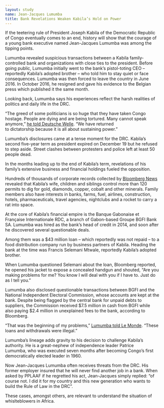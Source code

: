```yaml
---
layout: study
name: Jean-Jacques Lumumba
title: Bank Revelations Weaken Kabila’s Hold on Power
---
```

If the teetering rule of President Joseph Kabila of the Democratic Republic of Congo eventually comes to an end, history will show that the courage of a young bank executive named Jean-Jacques Lumumba was among the tipping points.

Lumumba revealed suspicious transactions between a Kabila family-controlled bank and organizations with close ties to the president. Before going public, Lumumba initially went to the bank’s pistol-toting CEO – reportedly Kabila’s adopted brother – who told him to stay quiet or face consequences. Lumumba was then forced to leave the country in June 2016. In October 2016, he resigned and gave his evidence to the Belgian press which published it the same month.

Looking back, Lumumba says his experiences reflect the harsh realities of politics and daily life in the DRC. 

“The greed of some politicians is so huge that they have taken Congo hostage. People are dying and are being tortured. Many cannot speak anymore,” <a href="http://www.dw.com/en/drc-president-joseph-kabila-reformer-or-corrupt-authoritarian/a-36935441">he told Deutsche Welle</a>. “We have returned to dictatorship because it is all about sustaining power.”

Lumumba’s disclosures came at a tense moment for the DRC. Kabila’s second five-year term as president expired on December 19 but he refused to step aside. Street clashes between protesters and police left at least 50 people dead. 

In the months leading up to the end of Kabila’s term, revelations of his family’s extensive business and financial holdings fueled the opposition.

Hundreds of thousands of corporate records collected by <a href="https://www.bloomberg.com/news/features/2016-12-15/with-his-family-fortune-at-stake-congo-president-kabila-digs-in">Bloomberg News</a> revealed that Kabila’s wife, children and siblings control more than 120 permits to dig for gold, diamonds, copper, cobalt and other minerals. Family members also have interests in banks, farms, fuel, airlines, construction, hotels, pharmaceuticals, travel agencies, nightclubs and a rocket to carry a rat into space.
	
At the core of Kabila’s financial empire is the Banque Gabonaise et Française Internationale RDC, a branch of Gabon-based Groupe BGFI Bank SA. Lumumba was hired as the bank’s head of credit in 2014, and soon after he discovered several questionable deals. 

Among them was a $43 million loan – which reportedly was not repaid – to a food distribution company run by business partners of Kabila. Heading the bank at the time was Francis Selemani Mtwale, reportedly Kabila’s adopted brother. 

When Lumumba questioned Selemani about the loan, Bloomberg reported, he opened his jacket to expose a concealed handgun and shouted, “Are you making problems for me? You know I will deal with you if I have to. Just do as I tell you.” 

Lumumba also disclosed questionable transactions between BGFI and the National Independent Electoral Commission, whose accounts are kept at the bank. Despite being flagged by the central bank for unpaid debts to suppliers, the Commission received $7.5 million in cash from BGFI while also paying $2.4 million in unexplained fees to the bank, according to Bloomberg.

“That was the beginning of my problems,” <a href="http://www.lemonde.fr/afrique/article/2016/12/22/jean-jacques-lumumba-banquier-congolais-exile-et-denonciateur-du-systeme-kabila_5053068_3212.html">Lumumba told Le Monde</a>. “These loans and withdrawals were illegal.”

Lumumba’s lineage adds gravity to his decision to challenge Kabila’s authority. He is a great-nephew of independence leader Patrice Lumumba, who was executed seven months after becoming Congo’s first democratically elected leader in 1960.

Now Jean-Jacques Lumumba often receives threats from the DRC. His former employer insured that he will never find another job in a bank. When asked by PPLAAF if he regretted his act, Jean-Jacques simply replied: “of course not. I did it for my country and this new generation who wants to build the Rule of Law in the DRC”. 

These cases, amongst others, are relevant to understand the situation of whislteblowers in Africa.